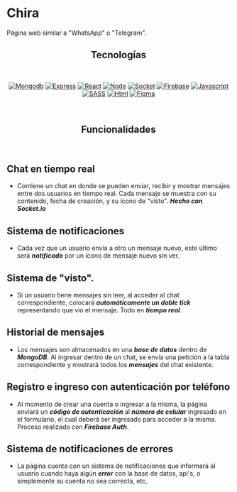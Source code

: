 Chira
=============

Página web similar a "WhatsApp" o "Telegram".
<br />

<div align="center">
  
## Tecnologías
  
</div>

<br />

<div align="center">

[![Mongodb](https://img.shields.io/badge/-Mongodb-lightblue?style=for-the-badge&logo=Mongodb)](https://www.mongodb.com/es)
[![Express](https://img.shields.io/badge/-express-black?style=for-the-badge&logo=express)](https://expressjs.com/es/)
[![React](https://img.shields.io/badge/-React-black?style=for-the-badge&logo=React)](https://es.reactjs.org/)
[![Node](https://img.shields.io/badge/-Node-black?style=for-the-badge&logo=Node.js)](https://nodejs.org/es/)
[![Socket](https://img.shields.io/badge/-Socket-black?style=for-the-badge&logo=Socket.io)](https://socket.io/)
[![Firebase](https://img.shields.io/badge/-Firebase-white?style=for-the-badge&logo=firebase)](https://firebase.com/)
[![Javascript](https://img.shields.io/badge/-Javascript-critical?style=for-the-badge&logo=Javascript)](https://developer.mozilla.org/es/docs/Web/JavaScript)
[![SASS](https://img.shields.io/badge/-sass-white?style=for-the-badge&logo=sass)](https://sass-lang.com/)
[![Html](https://img.shields.io/badge/-html-black?style=for-the-badge&logo=html5)](https://developer.mozilla.org/es/docs/Web/HTML)
[![Figma](https://img.shields.io/badge/-Figma-white?style=for-the-badge&logo=figma)](https://figma.com/)

</div>

<br />
<div align="center">
  
## Funcionalidades

</div>

<br />

## Chat en tiempo real
* Contiene un chat en donde se pueden enviar, recibir y mostrar mensajes entre dos usuarios en tiempo real. Cada mensaje se muestra con su contenido, fecha de creación, y su ícono de "visto". ***Hecho con Socket.io***

## Sistema de notificaciones
* Cada vez que un usuario envía a otro un mensaje nuevo, este último será ***notificado*** por un ícono de mensaje nuevo sin ver.

## Sistema de "visto".
* Si un usuario tiene mensajes sin leer, al acceder al chat correspondiente, colocará ***automáticamente un doble tick*** representando que vio el mensaje. Todo en ***tiempo real***.

## Historial de mensajes
* Los mensajes son almacenados en una ***base de datos*** dentro de ***MongoDB***. Al ingresar dentro de un chat, se envía una petición a la tabla correspondiente y mostrará todos los ***mensajes*** del chat existente.

## Registro e ingreso con autenticación por teléfono
* Al momento de crear una cuenta o ingresar a la misma, la página enviará un ***código de autenticación*** al ***número de celular*** ingresado en el formulario, el cual deberá ser ingresado para acceder a la misma. Proceso realizado con ***Firebase Auth***.

## Sistema de notificaciones de errores
* La página cuenta con un sistema de notificaciones que informará al usuario cuando haya algún ***error*** con la base de datos, api's, o simplemente su cuenta no sea correcta, etc.
